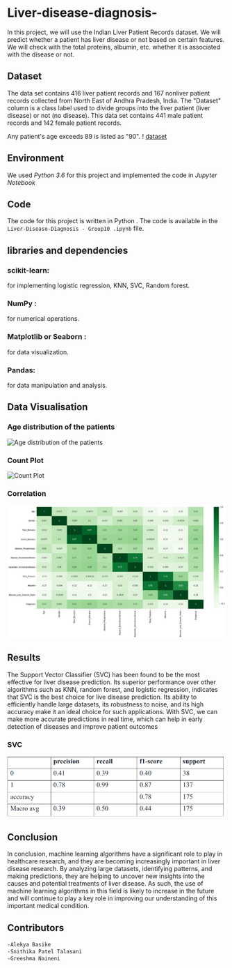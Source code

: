 # Liver-disease-diagnosis-

In this project, we will use the Indian Liver Patient Records dataset. We will predict whether a patient has liver disease or not based on certain features. We will check with the total proteins, albumin, etc. whether it is associated with the disease or not.

## Dataset
The data set contains 416 liver patient records and 167 nonliver patient records collected from North East of Andhra Pradesh, India. The "Dataset" column is a class label used to divide groups into the liver patient (liver disease) or not (no disease). This data set contains 441 male patient records and 142 female patient records.

Any patient's age exceeds 89 is listed as "90".
! [dataset](https://user-images.githubusercontent.com/115123767/236369576-d24f0e0f-2b6f-412f-9c9a-316adbea011d.png)


## Environment
We used *Python 3.6* for this project and implemented the code in *Jupyter Notebook*


## Code
The code for this project is written in Python . The code is available in the `Liver-Disease-Diagnosis - Group10
.ipynb` file.

## libraries and dependencies 

### scikit-learn:
for implementing logistic regression, KNN, SVC, Random forest.
### NumPy :
for numerical operations.
### Matplotlib or Seaborn : 
for data visualization.
### Pandas:
for data manipulation and analysis.
 
## Data Visualisation
### Age distribution of the patients
![Age distribution of the patients](https://user-images.githubusercontent.com/115123767/236368862-e6358cdd-d969-4352-a22d-d65eefda8390.png)

### Count Plot
![Count Plot](https://user-images.githubusercontent.com/115123767/236368873-6a094e40-61b5-4e7b-972d-eec4237a477c.png)

### Correlation
![Correlation](Correlation.png)

## Results
The Support Vector Classifier (SVC) has been found to be the most effective for liver disease prediction. Its superior performance over other algorithms such as KNN, random forest, and logistic regression, indicates that SVC is the best choice for live disease prediction. Its ability to efficiently handle large datasets, its robustness to noise, and its high accuracy make it an ideal choice for such applications. With SVC, we can make more accurate predictions in real time, which can help in early detection of diseases and improve patient outcomes

### SVC
![SVC](svc.png)


## Conclusion
In conclusion, machine learning algorithms have a significant role to play in healthcare research, and they are becoming increasingly important in liver disease research. By analyzing large datasets, identifying patterns, and making predictions, they are helping to uncover new insights into the causes and potential treatments of liver disease. As such, the use of machine learning algorithms in this field is likely to increase in the future and will continue to play a key role in improving our understanding of this important medical condition.

## Contributors

	-Alekya Basike
	-Snithika Patel Talasani
	-Greeshma Naineni


